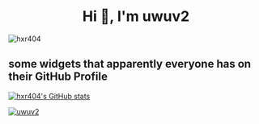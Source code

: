 <h1 align="center">Hi 👋, I'm uwuv2</h1>

<p align="left"> <img src="https://komarev.com/ghpvc/?username=uwuv2&label=Profile%20views&color=0e75b6&style=flat" alt="hxr404" /> </p>


## some widgets that apparently everyone has on their GitHub Profile

[![hxr404's GitHub stats](https://github-readme-stats.vercel.app/api?username=uwuv2&theme=dark&show_icons=true&count_private=true)](https://github.com/anuraghazra/github-readme-stats)



<a href="https://github.com/ryo-ma/github-profile-trophy"><img src="https://github-profile-trophy.vercel.app/?username=uwuv2&margin-w=15" alt="uwuv2" /></a>


